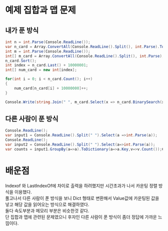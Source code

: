 # 예제 집합과 맵 문제

## 내가 푼 방식
``` cs
int n = int.Parse(Console.ReadLine());
var n_card = Array.ConvertAll(Console.ReadLine().Split(), int.Parse).ToList();
int m = int.Parse(Console.ReadLine());
int[] m_card = Array.ConvertAll(Console.ReadLine().Split(), int.Parse);
n_card.Sort();
int index = n_card.Last() + 10000001;
int[] num_card = new int[index];

for(int i = 0; i < n_card.Count(); i++)
{
    num_card[n_card[i] + 10000000]++;
}

Console.Write(string.Join(" ", m_card.Select(x => n_card.BinarySearch(x) >= 0 ? num_card[x + 10000000] : 0)));
```

## 다른 사람이 푼 방식
```cs
Console.ReadLine();
var input1 = Console.ReadLine().Split(" ").Select(a =>int.Parse(a));
Console.ReadLine();
var input2 = Console.ReadLine().Split(" ").Select(a=>int.Parse(a));
var counts = input1.GroupBy(a=>a).ToDictionary(a=>a.Key,v=>v.Count());Console.WriteLine(string.Join(" ",input2.Select(a => counts.GetValueOrDefault(a))));
```

# 배운점
Indexof 와 LastIndexOf에 차이로 출력을 하려했지만 시간초과가 나서 카운팅 정렬 방식을 이용했다.  
풀고나서 다른 사람이 푼 방식을 보니 Dict 형태로 변환해서 Value값에 카운팅된 값을 넣고 해당 값을 읽어오는 방식으로 해결하였다.  
둘다 속도부분과 메모리 부분은 비슷한것 같다.  
단 집합과 맵에 관련된 문제였으니 후자인 다른 사람이 푼 방식이 좀더 정답에 가까운 느낌이다.  

